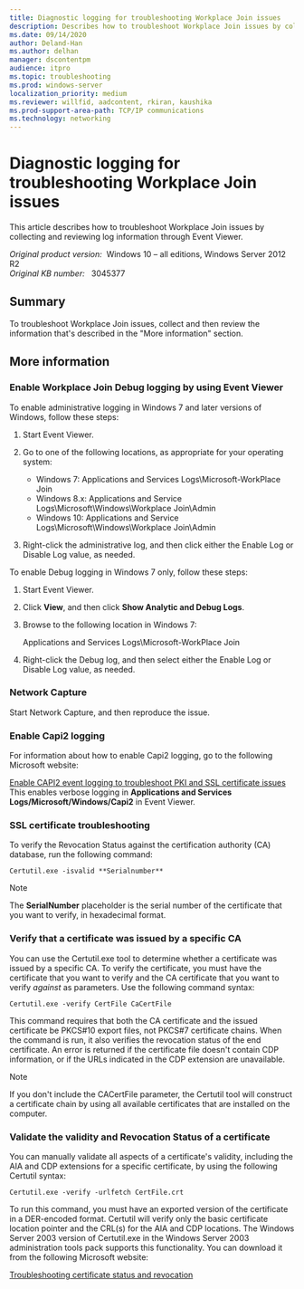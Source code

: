 ```yaml
---
title: Diagnostic logging for troubleshooting Workplace Join issues
description: Describes how to troubleshoot Workplace Join issues by collecting and reviewing log information through Event Viewer.
ms.date: 09/14/2020
author: Deland-Han
ms.author: delhan
manager: dscontentpm
audience: itpro
ms.topic: troubleshooting
ms.prod: windows-server
localization_priority: medium
ms.reviewer: willfid, aadcontent, rkiran, kaushika
ms.prod-support-area-path: TCP/IP communications
ms.technology: networking
---
```

# Diagnostic logging for troubleshooting Workplace Join issues

This article describes how to troubleshoot Workplace Join issues by collecting and reviewing log information through Event Viewer.

_Original product version:_ &nbsp;Windows 10 – all editions, Windows Server 2012 R2  
_Original KB number:_ &nbsp; 3045377

## Summary

To troubleshoot Workplace Join issues, collect and then review the information that's described in the "More information" section.

## More information

### Enable Workplace Join Debug logging by using Event Viewer

To enable administrative logging in Windows 7 and later versions of Windows, follow these steps:
1. Start Event Viewer.
2. Go to one of the following locations, as appropriate for your operating system:
   - Windows 7: Applications and Services Logs\Microsoft-WorkPlace Join
   - Windows 8.x: Applications and Service Logs\Microsoft\Windows\Workplace Join\Admin
   - Windows 10: Applications and Service Logs\Microsoft\Windows\Workplace Join\Admin

3. Right-click the administrative log, and then click either the Enable Log or Disable Log  value, as needed.

To enable Debug logging in Windows 7 only, follow these steps:
1. Start Event Viewer.
2. Click **View**, and then click **Show Analytic and Debug Logs**.
3. Browse to the following location in Windows 7:

    Applications and Services Logs\Microsoft-WorkPlace Join

4. Right-click the Debug log, and then select either the Enable Log or Disable Log  value, as needed.

### Network Capture

Start Network Capture, and then reproduce the issue.

### Enable Capi2 logging

For information about how to enable Capi2 logging, go to the following Microsoft website:

[Enable CAPI2 event logging to troubleshoot PKI and SSL certificate issues](https://blogs.msdn.com/b/benjaminperkins/archive/2013/10/01/enable-capi2-event-logging-to-troubleshoot-pki-and-ssl-certificate-issues.aspx) 
This enables verbose logging in **Applications and Services Logs/Microsoft/Windows/Capi2** in Event Viewer.

### SSL certificate troubleshooting

To verify the Revocation Status against the certification authority (CA) database, run the following command:

```console
Certutil.exe -isvalid **Serialnumber**  
```

> [!NOTE]
> The **SerialNumber**  placeholder is the serial number of the certificate that you want to verify, in hexadecimal format.

### Verify that a certificate was issued by a specific CA

You can use the Certutil.exe tool to determine whether a certificate was issued by a specific CA. To verify the certificate, you must have the certificate that you want to verify and the CA certificate that you want to verify *against*  as parameters. Use the following command syntax:

```console
Certutil.exe -verify CertFile CaCertFile 
```

This command requires that both the CA certificate and the issued certificate be PKCS#10 export files, not PKCS#7 certificate chains. When the command is run, it also verifies the revocation status of the end certificate. An error is returned if the certificate file doesn't contain CDP information, or if the URLs indicated in the CDP extension are unavailable.

> [!NOTE]
> If you don't include the CACertFile parameter, the Certutil tool will construct a certificate chain by using all available certificates that are installed on the computer.

### Validate the validity and Revocation Status of a certificate

You can manually validate all aspects of a certificate's validity, including the AIA and CDP extensions for a specific certificate, by using the following Certutil syntax:

```console
Certutil.exe -verify -urlfetch CertFile.crt 
```

To run this command, you must have an exported version of the certificate in a DER-encoded format. Certutil will verify only the basic certificate location pointer and the CRL(s) for the AIA and CDP locations. The Windows Server 2003 version of Certutil.exe in the Windows Server 2003 administration tools pack supports this functionality. You can download it from the following Microsoft website:

[Troubleshooting certificate status and revocation](https://www.microsoft.com/technet/security/guidance/cryptographyetc/tshtcrl.mspx?#i)
